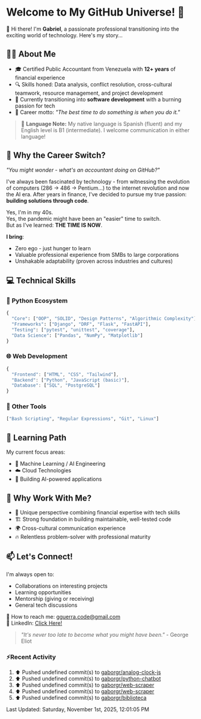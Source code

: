 # **Welcome to My GitHub Universe!** 🌌

👋 Hi there! I'm **Gabriel**, a passionate professional transitioning into the exciting world of technology. Here's my story...

## 🧑‍💻 **About Me**

- 🎓 Certified Public Accountant from Venezuela with **12+ years** of financial experience
- 🔍 Skills honed: Data analysis, conflict resolution, cross-cultural teamwork, resource management, and project development
- 🌱 Currently transitioning into **software development** with a burning passion for tech
- 🎯 Career motto: *"The best time to do something is when you do it."*

>🎉 **Language Note:** My native language is Spanish (fluent) and my English level is B1 (intermediate). I welcome communication in either language!

## 🚀 **Why the Career** Switch?

_"You might wonder - what's an accountant doing on GitHub?"_  

I've always been fascinated by technology - from witnessing the evolution of computers (286 → 486 → Pentium...) to the internet revolution and now the AI era. After years in finance, I've decided to pursue my true passion: **building solutions through code**.  

Yes, I'm in my 40s.  
Yes, the pandemic might have been an "easier" time to switch.  
But as I've learned: **THE TIME IS NOW**.  

**I bring**:
- Zero ego - just hunger to learn
- Valuable professional experience from SMBs to large corporations
- Unshakable adaptability (proven across industries and cultures)

## 💻 **Technical Skills**
### 🐍 **Python Ecosystem**
```python
{
  "Core": ["OOP", "SOLID", "Design Patterns", "Algorithmic Complexity"],
  "Frameworks": ["Django", "DRF", "Flask", "FastAPI"],
  "Testing": ["pytest", "unittest", "coverage"],
  "Data Science": ["Pandas", "NumPy", "Matplotlib"]
}
```

### 🌐 **Web Development**
```javascript
{
  "Frontend": ["HTML", "CSS", "Tailwind"],
  "Backend": ["Python", "JavaScript (basic)"],
  "Database": ["SQL", "PostgreSQL"]
}
```

### 🔧 **Other Tools**
```bash
["Bash Scripting", "Regular Expressions", "Git", "Linux"]
```

## 🧠 **Learning Path**
My current focus areas:
- 🤖 Machine Learning / AI Engineering
- ☁️ Cloud Technologies
- 🧩 Building AI-powered applications

## 🌟 **Why Work With Me?**

- 🧩 Unique perspective combining financial expertise with tech skills
- 🏗️ Strong foundation in building maintainable, well-tested code
- 🌍 Cross-cultural communication experience
- 🔥 Relentless problem-solver with professional maturity

## 📫 **Let's Connect!**

I'm always open to:
- Collaborations on interesting projects
- Learning opportunities
- Mentorship (giving or receiving)
- General tech discussions

📧 How to reach me: gguerra.code@gmail.com  
🔗 LinkedIn: [Click Here!](https://www.linkedin.com/in/gguerra-code/)

> *"It's never too late to become what you might have been."* - George Eliot

### ⚡Recent Activity
<!--RECENT_ACTIVITY:start-->
1. ⬆️ Pushed undefined commit(s) to [gaborgr/analog-clock-js](https://github.com/gaborgr/analog-clock-js)<br>
2. ⬆️ Pushed undefined commit(s) to [gaborgr/python-chatbot](https://github.com/gaborgr/python-chatbot)<br>
3. ⬆️ Pushed undefined commit(s) to [gaborgr/web-scraper](https://github.com/gaborgr/web-scraper)<br>
4. ⬆️ Pushed undefined commit(s) to [gaborgr/web-scraper](https://github.com/gaborgr/web-scraper)<br>
5. ⬆️ Pushed undefined commit(s) to [gaborgr/biblioteca](https://github.com/gaborgr/biblioteca)<br>
<!--RECENT_ACTIVITY:end-->
<!--RECENT_ACTIVITY:last_update-->
Last Updated: Saturday, November 1st, 2025, 12:01:05 PM
<!--RECENT_ACTIVITY:last_update_end-->
